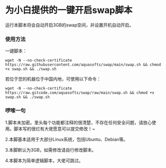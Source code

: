 <h1>为小白提供的一键开启swap脚本</h1>
运行本脚本将会自动开启3GB的swap空间，并设置开机自动开启。

### 使用方法
一键脚本：

`wget -N --no-check-certificate https://raw.githubusercontent.com/aquasofts/swap/main/swap.sh && chmod +x swap.sh && ./swap.sh`


若位于您的机器位于中国内地，可使用以下命令：

`wget -N --no-check-certificate https://raw.gitcode.com/aquasofts/swap/raw/main/swap.sh && chmod +x swap.sh && ./swap.sh`

### 啰嗦一句
1.脚本未加密。里头每个功能都注释的很清楚，不存在任何安全问题，请放心使用。脚本写的很烂有大佬愿意可以提交修改！~

2.本脚基本适用于大部分Linux系统，包括Ubuntu、Debian等。

3.本脚默认为3GB，如需修改请自行修改脚本。

4.本脚本为简单逻辑脚本，大佬可跳过。
